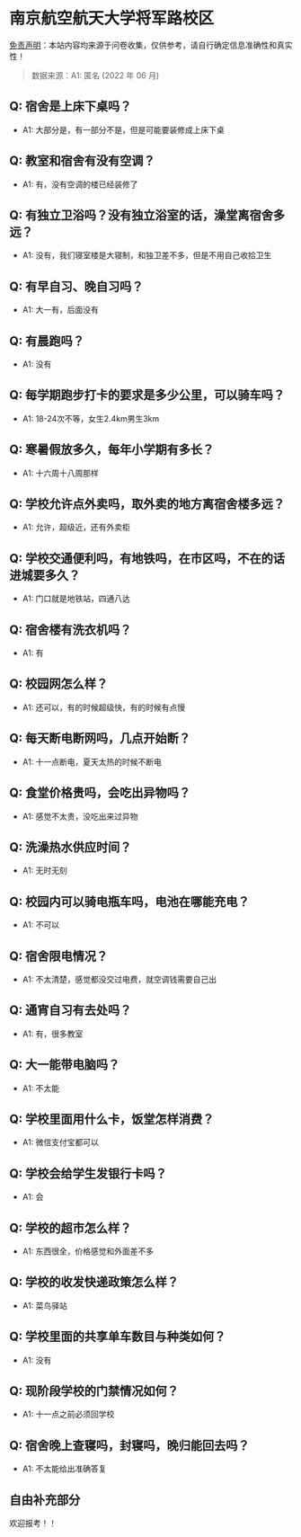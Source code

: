# 南京航空航天大学将军路校区

[免责声明](https://colleges.chat/#_3)：本站内容均来源于问卷收集，仅供参考，请自行确定信息准确性和真实性！

> 数据来源：A1: 匿名 (2022 年 06 月)

## Q: 宿舍是上床下桌吗？

- A1: 大部分是，有一部分不是，但是可能要装修成上床下桌

## Q: 教室和宿舍有没有空调？

- A1: 有，没有空调的楼已经装修了

## Q: 有独立卫浴吗？没有独立浴室的话，澡堂离宿舍多远？

- A1: 没有，我们寝室楼是大寝制，和独卫差不多，但是不用自己收拾卫生

## Q: 有早自习、晚自习吗？

- A1: 大一有，后面没有

## Q: 有晨跑吗？

- A1: 没有

## Q: 每学期跑步打卡的要求是多少公里，可以骑车吗？

- A1: 18-24次不等，女生2.4km男生3km

## Q: 寒暑假放多久，每年小学期有多长？

- A1: 十六周十八周那样

## Q: 学校允许点外卖吗，取外卖的地方离宿舍楼多远？

- A1: 允许，超级近，还有外卖柜

## Q: 学校交通便利吗，有地铁吗，在市区吗，不在的话进城要多久？

- A1: 门口就是地铁站，四通八达

## Q: 宿舍楼有洗衣机吗？

- A1: 有

## Q: 校园网怎么样？

- A1: 还可以，有的时候超级快，有的时候有点慢

## Q: 每天断电断网吗，几点开始断？

- A1: 十一点断电，夏天太热的时候不断电

## Q: 食堂价格贵吗，会吃出异物吗？

- A1: 感觉不太贵，没吃出来过异物

## Q: 洗澡热水供应时间？

- A1: 无时无刻

## Q: 校园内可以骑电瓶车吗，电池在哪能充电？

- A1: 不可以

## Q: 宿舍限电情况？

- A1: 不太清楚，感觉都没交过电费，就空调钱需要自己出

## Q: 通宵自习有去处吗？

- A1: 有，很多教室

## Q: 大一能带电脑吗？

- A1: 不太能

## Q: 学校里面用什么卡，饭堂怎样消费？

- A1: 微信支付宝都可以

## Q: 学校会给学生发银行卡吗？

- A1: 会

## Q: 学校的超市怎么样？

- A1: 东西很全，价格感觉和外面差不多

## Q: 学校的收发快递政策怎么样？

- A1: 菜鸟驿站

## Q: 学校里面的共享单车数目与种类如何？

- A1: 没有

## Q: 现阶段学校的门禁情况如何？

- A1: 十一点之前必须回学校

## Q: 宿舍晚上查寝吗，封寝吗，晚归能回去吗？

- A1: 不太能给出准确答复

## 自由补充部分

欢迎报考！！